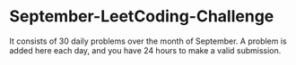 # September-LeetCoding-Challenge
It consists of 30 daily problems over the month of September. A problem is added here each day, and you have 24 hours to make a valid submission.
